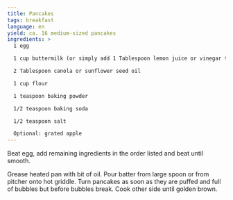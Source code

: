 ```yaml
---
title: Pancakes
tags: breakfast
language: en
yield: ca. 16 medium-sized pancakes
ingredients: >
  1 egg

  1 cup buttermilk (or simply add 1 Tablespoon lemon juice or vinegar to 1 cup milk and let it sit 5 minutes)

  2 Tablespoon canola or sunflower seed oil

  1 cup flour

  1 teaspoon baking powder

  1/2 teaspoon baking soda

  1/2 teaspoon salt

  Optional: grated apple
---
```

Beat egg, add remaining ingredients in the order listed and beat until smooth.

Grease heated pan with bit of oil. Pour batter from large spoon or from pitcher onto hot griddle. Turn pancakes as soon as they are puffed and full of bubbles but before bubbles break. Cook other side until golden brown.